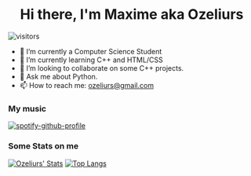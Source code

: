 <h1 align="center">Hi there, I'm Maxime aka Ozeliurs</h1>

![visitors](https://visitor-badge.glitch.me/badge?page_id=oseliurs.badge)

- 🔭 I’m currently a Computer Science Student
- 🌱 I’m currently learning C++ and HTML/CSS
- 👯 I’m looking to collaborate on some C++ projects.
- 💬 Ask me about Python.
- 📫 How to reach me: [ozeliurs@gmail.com](mailto:ozeliurs@gmail.com)

### My music

[![spotify-github-profile](https://spotify-github-profile.vercel.app/api/view?uid=ij8hbagzwbrs3xv770thmuyvt&cover_image=true&theme=default)](https://link.tospotify.com/pjmOWSCWvbb)

### Some Stats on me
[![Ozeliurs' Stats](https://github-readme-stats.vercel.app/api?username=oseliurs)](https://github.com/anuraghazra/github-readme-stats)
[![Top Langs](https://github-readme-stats.vercel.app/api/top-langs/?username=oseliurs&layout=compact)](https://github.com/anuraghazra/github-readme-stats)
